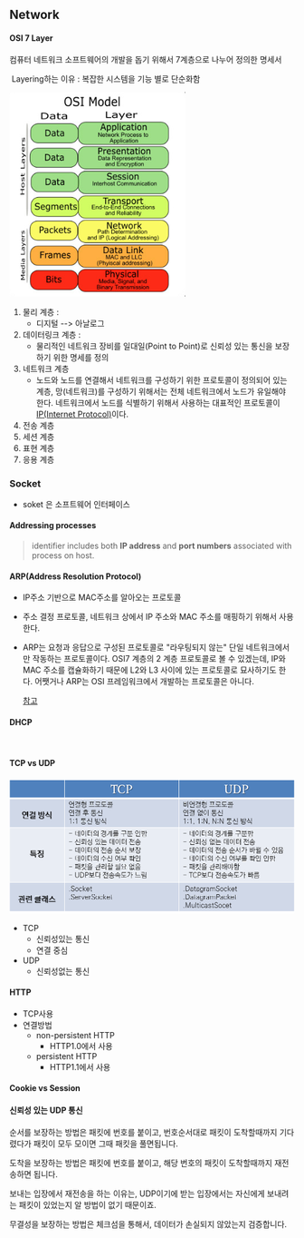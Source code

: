 ## Network

#### OSI 7 Layer

  컴퓨터 네트워크 소프트웨어의 개발을 돕기 위해서 7계층으로 나누어 정의한 명세서<br/>

​    Layering하는 이유 : 복잡한 시스템을 기능 별로 단순화함<br/>

![Alt text](./Img/osi7.png)

1. 물리 계층 : 
   - 디지털 --> 아날로그
2. 데이터링크 계층 :
   - 물리적인 네트워크 장비를 일대일(Point to Point)로 신뢰성 있는 통신을 보장하기 위한 명세를 정의
3. 네트워크 계층
   - 노드와 노드를 연결해서 네트워크를 구성하기 위한 프로토콜이 정의되어 있는 계층,  망(네트워크)를 구성하기 위해서는 전체 네트워크에서 노드가 유일해야 한다. 네트워크에서 노드를 식별하기 위해서 사용하는 대표적인 프로토콜이 [IP(Internet Protocol)](https://www.joinc.co.kr/w/man/12/IP)이다.
4. 전송 계층
5. 세션 계층
6. 표현 계층
7. 응용 계층

### Socket

- soket 은 소프트웨어 인터페이스






#### Addressing processes

>  identifier includes both **IP address** and **port numbers** associated with process on host.



#### ARP(Address Resolution Protocol)

- IP주소 기반으로 MAC주소를 알아오는 프로토콜
- 주소 결정 프로토콜, 네트워크 상에서 IP 주소와 MAC 주소를 매핑하기 위해서 사용한다.


- ARP는 요청과 응답으로 구성된 프로토콜로 "라우팅되지 않는" 단일 네트워크에서만 작동하는 프로토콜이다. OSI7 계층의 2 계층 프로토콜로 볼 수 있겠는데, IP와 MAC 주소를 캡슐화하기 때문에 L2와 L3 사이에 있는 프로토콜로 묘사하기도 한다. 어쨋거나 ARP는 OSI 프레임워크에서 개발하는 프로토콜은 아니다.

  [참고](https://www.joinc.co.kr/w/man/12/ARP)



#### DHCP

​	





#### TCP vs UDP

![Alt text](/Img/tcp%20udp.png)

- TCP
  - 신뢰성있는 통신
  - 연결 중심
- UDP
  - 신뢰성없는 통신



#### HTTP

- TCP사용
- 연결방법
  - non-persistent HTTP
    - HTTP1.0에서 사용
  - persistent HTTP
    - HTTP1.1에서 사용



#### Cookie vs Session



#### 신뢰성 있는 UDP 통신

순서를 보장하는 방법은 패킷에 번호를 붙이고, 번호순서대로 패킷이 도착할때까지 기다렸다가 패킷이 모두 모이면 그때 패킷을 풀면됩니다. <br/>

도착을 보장하는 방법은 패킷에 번호를 붙이고, 해당 번호의 패킷이 도착할때까지 재전송하면 됩니다.<br/>

보내는 입장에서 재전송을 하는 이유는, UDP이기에 받는 입장에서는 자신에게 보내려는 패킷이 있었는지 알 방법이 없기 때문이죠.<br/>

무결성을 보장하는 방법은 체크섬을 통해서, 데이터가 손실되지 않았는지 검증합니다.<br/>

